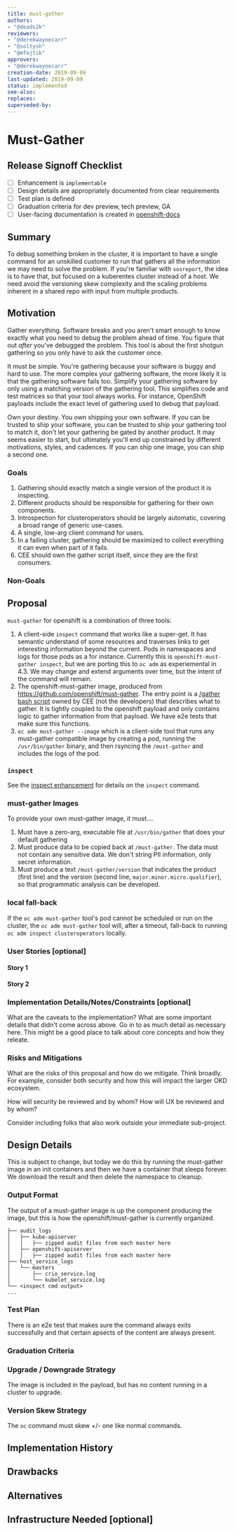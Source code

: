 ```yaml
---
title: must-gather
authors:
- "@deads2k"
reviewers:
- "@derekwaynecarr"
- "@soltysh"
- "@mfojtik"
approvers:
- "@derekwaynecarr"
creation-date: 2019-09-09
last-updated: 2019-09-09
status: implemented
see-also:
replaces:
superseded-by:
---
```


# Must-Gather

## Release Signoff Checklist

- [ ] Enhancement is `implementable`
- [ ] Design details are appropriately documented from clear requirements
- [ ] Test plan is defined
- [ ] Graduation criteria for dev preview, tech preview, GA
- [ ] User-facing documentation is created in [openshift-docs](https://github.com/openshift/openshift-docs/)

## Summary

To debug something broken in the cluster, it is important to have a single command for an unskilled customer to run that
gathers all the information we may need to solve the problem.  If you're familiar with `sosreport`, the idea is to have
that, but focused on a kuberentes cluster instead of a host.  We need avoid the versioning skew complexity and the scaling
problems inherent in a shared repo with input from multiple products.

## Motivation

Gather everything.  Software breaks and you aren't smart enough to know exactly what you need to debug the problem ahead of time.  You figure
that out *after* you've debugged the problem.  This tool is about the first shotgun gathering so you only have to ask the
customer once.

It must be simple.  You're gathering because your software is buggy and hard to use.  The more complex your gathering software, the more likely
it is that the gathering software fails too.  Simplify your gathering software by only using a matching version of the gathering tool.
This simplifies code and test matrices so that your tool always works.  For instance, OpenShift payloads include the exact 
level of gathering used to debug that payload.

Own your destiny.  You own shipping your own software.  If you can be trusted to ship your software, you can be trusted
to ship your gathering tool to match it, don't let your gathering be gated by another product.  It may seems easier to start,
but ultimately you'll end up constrained by different motivations, styles, and cadences.  If you can ship one image, you can
ship a second one.   

### Goals

1. Gathering should exactly match a single version of the product it is inspecting.
2. Different products should be responsible for gathering for their own components.
3. Introspection for clusteroperators should be largely automatic, covering a broad range of generic use-cases.
4. A single, low-arg client command for users. 
5. In a failing cluster, gathering should be maximized to collect everything it can even when part of it fails.
6. CEE should own the gather script itself, since they are the first consumers.

### Non-Goals

## Proposal

`must-gather` for openshift is a combination of three tools:

1. A client-side `inspect` command that works like a super-get.  It has semantic understand of some resources and traverses
   links to get interesting information beyond the current.  Pods in namespaces and logs for those pods as a for instance.
   Currently this is `openshift-must-gather inspect`, but we are porting this to `oc adm` as experiemental in 4.3.  We may
   change and extend arguments over time, but the intent of the command will remain.
2. The openshift-must-gather image, produced from https://github.com/openshift/must-gather.  The entry point is a 
   [/gather bash script](https://github.com/openshift/must-gather/blob/master/collection-scripts/gather) owned by CEE 
   (not the developers) that describes what to gather.  It is tightly coupled to the openshift payload
   and only contains logic to gather information from that payload.  We have e2e tests that make sure this functions.
3. `oc adm must-gather --image` which is a client-side tool that runs any must-gather compatible image by creating a pod,
   running the `/usr/bin/gather` binary, and then rsyncing the `/must-gather` and includes the logs of the pod.

### `inspect`

See the [inspect enhancement](oc/inspect.md) for details on the `inspect` command. 

### must-gather Images

To provide your own must-gather image, it must....

1. Must have a zero-arg, executable file at `/usr/bin/gather` that does your default gathering
2. Must produce data to be copied back at `/must-gather`.  The data must not contain any sensitive data.  We don't string PII information, only secret information.
3. Must produce a text `/must-gather/version` that indicates the product (first line) and the version (second line, `major.minor.micro.qualifier`),
   so that programmatic analysis can be developed.

### local fall-back

If the `oc adm must-gather` tool's pod cannot be scheduled or run on the cluster, the `oc adm must-gather` tool will, after a timeout, fall-back to running `oc adm inspect clusteroperators` locally. 

### User Stories [optional]

#### Story 1

#### Story 2

### Implementation Details/Notes/Constraints [optional]

What are the caveats to the implementation? What are some important details that
didn't come across above. Go in to as much detail as necessary here. This might
be a good place to talk about core concepts and how they releate.

### Risks and Mitigations

What are the risks of this proposal and how do we mitigate. Think broadly. For
example, consider both security and how this will impact the larger OKD
ecosystem.

How will security be reviewed and by whom? How will UX be reviewed and by whom?

Consider including folks that also work outside your immediate sub-project.

## Design Details

This is subject to change, but today we do this by running the must-gather image in an init containers and then we have
a container that sleeps forever.  We download the result and then delete the namespace to cleanup.

### Output Format

The output of a must-gather image is up the component producing the image, but this is how the openshift/must-gather is 
currently organized.

```
├── audit_logs
│   ├── kube-apiserver
│   │   ├── zipped audit files from each master here
│   ├── openshift-apiserver
│   │   ├── zipped audit files from each master here
├── host_service_logs
│   └── masters
│       ├── crio_service.log
│       └── kubelet_service.log
└── <inspect cmd output>
...
```

### Test Plan

There is an e2e test that makes sure the command always exits successfully and that certain apsects of the content
are always present. 

### Graduation Criteria

### Upgrade / Downgrade Strategy

The image is included in the payload, but has no content running in a cluster to upgrade.

### Version Skew Strategy

The `oc` command must skew +/- one like normal commands. 

## Implementation History

## Drawbacks

## Alternatives

## Infrastructure Needed [optional]
